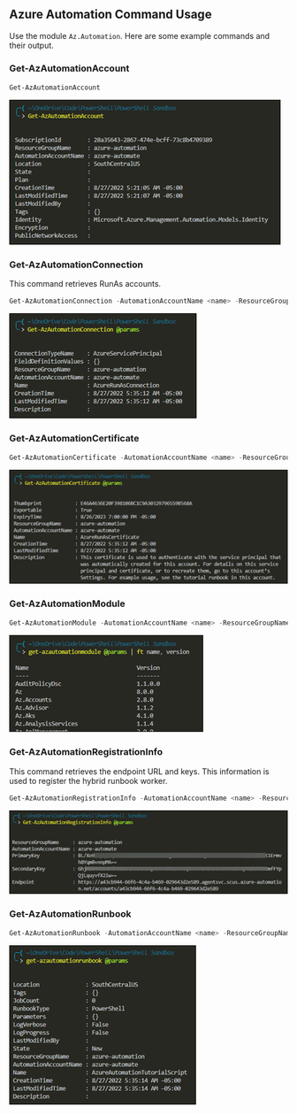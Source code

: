 ## Azure Automation Command Usage
Use the module `Az.Automation`.  Here are some example commands and their output.

### Get-AzAutomationAccount
```powershell
Get-AzAutomationAccount
```
![](img/2022-08-27-05-30-05.png)

### Get-AzAutomationConnection
This command retrieves RunAs accounts.
```powershell
Get-AzAutomationConnection -AutomationAccountName <name> -ResourceGroupName <name>
```
![](img/2022-08-27-05-45-27.png)

### Get-AzAutomationCertificate
```powershell
Get-AzAutomationCertificate -AutomationAccountName <name> -ResourceGroupName <name>
```
![](img/2022-08-27-05-52-15.png)

### Get-AzAutomationModule
```powershell
Get-AzAutomationModule -AutomationAccountName <name> -ResourceGroupName <name>
```
![](img/2022-08-27-05-54-50.png)

### Get-AzAutomationRegistrationInfo
This command retrieves the endpoint URL and keys.  This information is used to register the hybrid runbook worker.
```powershell
Get-AzAutomationRegistrationInfo -AutomationAccountName <name> -ResourceGroupName <name>
```
![](img/2022-08-27-06-00-45.png)

### Get-AzAutomationRunbook
```powershell
Get-AzAutomationRunbook -AutomationAccountName <name> -ResourceGroupName <name>
```
![](img/2022-08-27-06-02-40.png)
